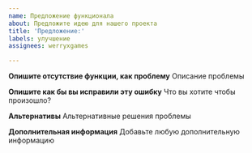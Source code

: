 ```yaml
---
name: Предложение функционала
about: Предложите идею для нашего проекта
title: 'Предложение:'
labels: улучшение
assignees: werryxgames

---
```


**Опишите отсутствие функции, как проблему**
Описание проблемы

**Опишите как бы вы исправили эту ошибку**
Что вы хотите чтобы произошло?

**Альтернативы**
Альтернативные решения проблемы

**Дополнительная информация**
Добавьте любую дополнительную информацию

